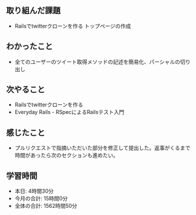 ## 取り組んだ課題
- Railsでtwitterクローンを作る トップページの作成
## わかったこと
- 全てのユーザーのツイート取得メソッドの記述を簡易化、パーシャルの切り出し
## 次やること
- Railsでtwitterクローンを作る
- Everyday Rails - RSpecによるRailsテスト入門
## 感じたこと
- プルリクエストで指摘いただいた部分を修正して提出した。返事がくるまで時間があったら次のセクションも進めたい。
## 学習時間
- 本日: 4時間30分
- 今月の合計: 15時間0分
- 全体の合計: 1562時間50分
